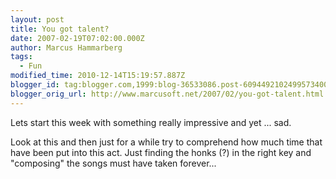 ```yaml
---
layout: post
title: You got talent?
date: 2007-02-19T07:02:00.000Z
author: Marcus Hammarberg
tags:
  - Fun
modified_time: 2010-12-14T15:19:57.887Z
blogger_id: tag:blogger.com,1999:blog-36533086.post-6094492102499573400
blogger_orig_url: http://www.marcusoft.net/2007/02/you-got-talent.html
---
```


Lets start this week with something really impressive and yet ...
sad.

Look at this and then just for a while try to comprehend how much time
that have been put into this act. Just finding the honks (?) in the
right key and "composing" the songs must have taken forever...

